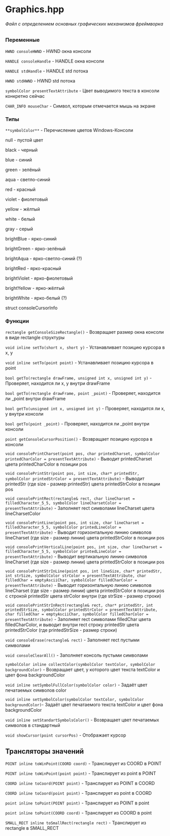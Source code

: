 # Graphics.hpp
###### Файл с определением основных графических механизмов фреймворка


### Переменные

`HWND consoleHWND` - HWND окна консоли

`HANDLE consoleHandle` - HANDLE окна консоли

`HANDLE stdHandle` - HANDLE std потока

`HWND stdHWND` - HWND std потока

`symbolColor presentTextAttribute` - Цвет выводимого текста в консоли конкретно сейчас

`CHAR_INFO mouseChar` - Символ, которым отмечается мышь на экране

### Типы

`**symbolColor**` - Перечисление цветов Windows-Консоли

null - пустой цвет

black - черный

blue - синий

green - зелёный

aqua - светло-синий

red - красный

violet - фиолетовый

yellow - жёлтый

white - белый

gray - серый

brightBlue - ярко-синий

brightGreen - ярко-зелёный

brightAqua - ярко-светло-синий (?)

brightRed - ярко-красный

brightViolet - ярко-фиолетовый

brightYellow - ярко-жёлтый

brightWhite - ярко-белый (?)


struct consoleCursorInfo


### Функции

`rectangle getConsoleSizeRectangle()` - Возвращает размер окна консоли в виде rectangle структуры

`void inline setTo(short x, short y)` - Устанавливает позицию курсора в x, y

`void inline setTo(point point)` - Устанавливает позицию курсора в point

`bool getTo(rectangle drawFrame, unsigned int x, unsigned int y)` - Проверяет, находится ли x, y внутри drawFrame

`bool getTo(rectangle drawFrame, point _point)` - Проверяет, находится ли _point внутри drawFrame

`bool getTo(unsigned int x, unsigned int y)` - Проверяет, находится ли x, y внутри консоли

`bool getTo(point _point)` - Проверяет, находится ли _point внутри консоли

`point getConsoleCursorPosition()` - Возвращает позицию курсора в консоли


`void consolePrintCharset(point pos, char printedCharset, symbolColor printedCharColor = presentTextAttribute)` - Выводит printedCharset цвета printedCharColor в позиции pos

`void consolePrintStr(point pos, int size, char* printedStr, symbolColor printedStrColor = presentTextAttribute)` - Выводит printedStr (где size - размер printedStr) цвета printedStrColor в позиции pos

`void consolePrintRect(rectangle& rect, char lineCharset = filledCharacter_5_5, symbolColor lineCharsetColor = presentTextAttribute)` - Заполняет rect символами lineCharset цвета lineCharsetColor

`void consolePrintLine(point pos, int size, char lineCharset = filledCharacter_5_5, symbolColor printedLineColor = presentTextAttribute)` - Выводит горизонтальную линию символов lineCharset (где size - размер линии) цвета printedStrColor в позиции pos

`void consolePrintVerticalLine(point pos, int size, char lineCharset = filledCharacter_5_5, symbolColor printedLineColor = presentTextAttribute)` - Выводит вертикальную линию символов lineCharset (где size - размер линии) цвета printedStrColor в позиции pos

`void consolePrintStrInLine(point pos, int lineSize, char* printedStr, int strSize, symbolColor strColor = presentTextAttribute, char filledChar = emptyAsciiChar, symbolColor filledCharColor = presentTextAttribute)` - Выводит горизонтальную линию символов lineCharset (где size - размер линии) цвета printedStrColor в позиции pos с строкой printedStr цвета strColor внутри (где strSize - размер строки)

`void consolePrintStrInRect(rectangle& rect, char* printedStr, int printedStrSize, symbolColor printedStrColor = presentTextAttribute, char filledChar = emptyAsciiChar, symbolColor filledCharColor = presentTextAttribute)` - Заполняет rect символами filledChar цвета filledCharColor, и выводит внутри rect строку printedStr цвета printedStrColor (где printedStrSize - размер строки)

`void consoleErase(rectangle& rect)` - Заполняет rect пустыми символами

`void consoleClearAll()` - Заполняет консоль пустыми символами


`symbolColor inline collectColor(symbolColor textColor, symbolColor backgroundColor)` - Возвращает цвет, у которого цвет текста textColor и цвет фона backgroundColor

`void inline setSymbolFullColor(symbolColor color)` - Задаёт цвет печатаемых символов color

`void inline setSymbolColor(symbolColor textColor, symbolColor backgroundColor)`- Задаёт цвет печатаемого текста textColor и цвет фона backgroundColor

`void inline setStandartSymbolsColor()` - Возвращает цвет печатаемых символов в стандартный


`void showCursor(point cursorPos)` - Отображает курсор



## Трансляторы значений

`POINT inline toWinPoint(COORD coord)` - Транслирует из COORD в POINT

`POINT inline toWinPoint(point point)` - Транслирует из point в POINT

`COORD inline toCoord(POINT point)` - Транслирует из POINT в COORD

`COORD inline toCoord(point point)` - Транслирует из point в COORD

`point inline toPoint(POINT point)` - Транслирует из POINT в point

`point inline toPoint(COORD coord)` - Транслирует из COORD в point

`SMALL_RECT inline toSmallRect(rectangle rect)` - Транслирует из rectangle в SMALL_RECT







